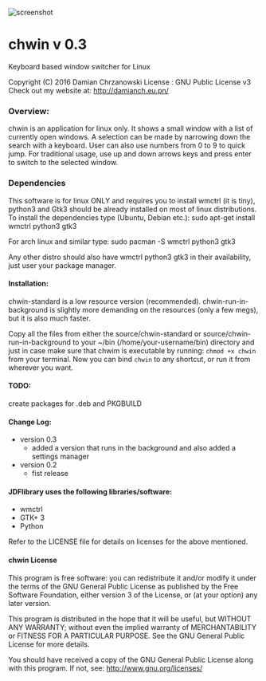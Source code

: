 ![screenshot](https://cloud.githubusercontent.com/assets/16053284/21318741/67e0896e-c602-11e6-8ea8-cbc1fbb7928b.png)

# chwin v 0.3
Keyboard based window switcher for Linux

Copyright (C) 2016 Damian Chrzanowski
License : GNU Public License v3
Check out my website at: http://damianch.eu.pn/

### Overview:
chwin is an application for linux only. It shows a small window with a list of currently open windows.
A selection can be made by narrowing down the search with a keyboard.
User can also use numbers from 0 to 9 to quick jump.
For traditional usage, use up and down arrows keys and press enter to switch to the selected window.

### Dependencies
This software is for linux ONLY and requires you to install wmctrl (it is tiny), python3 and Gtk3 should be already installed on most of linux distributions.
To install the dependencies type (Ubuntu, Debian etc.):
sudo apt-get install wmctrl python3 gtk3

For arch linux and similar type:
sudo pacman -S wmctrl python3 gtk3

Any other distro should also have wmctrl python3 gtk3 in their availability, just user your package manager.

#### Installation:

chwin-standard is a low resource version (recommended).
chwin-run-in-background is slightly more demanding on the resources (only a few megs), but it is also much faster.

Copy all the files from either the source/chwin-standard or source/chwin-run-in-background
to your ~/bin (/home/your-username/bin) directory and just in case make sure that chwim is executable by running: `chmod +x chwin` from your terminal. Now you can bind `chwin` to any shortcut, or run it from wherever you want.


#### TODO:

create packages for .deb and PKGBUILD


#### Change Log:

* version 0.3
    * added a version that runs in the background and also added a settings manager
* version 0.2
    * fist release


#### JDFlibrary uses the following libraries/software:

* wmctrl
* GTK+ 3
* Python


Refer to the LICENSE file for details on licenses for the above mentioned.


#### chwin License

This program is free software: you can redistribute it and/or modify
it under the terms of the GNU General Public License as published by
the Free Software Foundation, either version 3 of the License, or
(at your option) any later version.<br>

This program is distributed in the hope that it will be useful,
but WITHOUT ANY WARRANTY; without even the implied warranty of
MERCHANTABILITY or FITNESS FOR A PARTICULAR PURPOSE.  See the
GNU General Public License for more details.

You should have received a copy of the GNU General Public License
along with this program. If not, see:
http://www.gnu.org/licenses/
